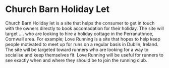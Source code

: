 # Church Barn Holiday Let
Church Barn Holiday let is a site that helps the consumer to get in touch with the owners directly to book accomadation for their holiday.  The site will target .... who are looking to hire a holiday cottage in the Perranuthnoe, Cornwall area.
For example; Love Running is a site that hopes to help keep people motivated to meet up for runs on a regular basis in Dublin, Ireland. The site will be targeted toward runners who are looking for a way to socialise and keep themselves fit. Love Running will be useful for runners to see exactly when and where they should be to join the running club. 
